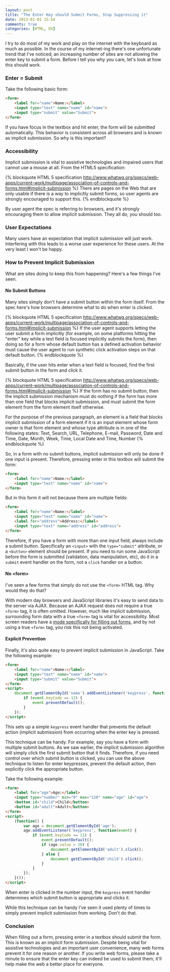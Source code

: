 ```yaml
---
layout: post
title: "The Enter Key should Submit Forms, Stop Suppressing it"
date: 2013-01-01 15:54
comments: true
categories: [HTML, UX]
---
```

I try to do most of my work and play on the internet with the keyboard as much as possible.  In the course of my internet-ing there's one unfortunate trend that I've noticed; an increasing number of sites are not allowing the enter key to submit a form.  Before I tell you why you care, let's look at how this should work.

### Enter = Submit

Take the following basic form:

``` html
<form>
    <label for="name">Name:</label>
    <input type="text" name="name" id="name">
    <input type="submit" value="Submit">
</form>
```

If you have focus in the textbox and hit enter, the form will be submitted automatically.  This behavior is consistent across all browsers and is known as implicit submission.  So why is this important?

### Accessibility

Implicit submission is vital to assistive technologies and impaired users that cannot use a mouse at all.  From the HTML5 specification:

{% blockquote HTML 5 specification http://www.whatwg.org/specs/web-apps/current-work/multipage/association-of-controls-and-forms.html#implicit-submission %}
There are pages on the Web that are only usable if there is a way to implicitly submit forms, so user agents are strongly encouraged to support this.
{% endblockquote %}

By user agent the spec is referring to browsers, and it's strongly encouraging them to allow implicit submission.  They all do, you should too.

### User Expectations

Many users have an expectation that implicit submission will just work.  Interfering with this leads to a worse user experience for these users.  At the very least I won't be happy.

### How to Prevent Implicit Submission

What are sites doing to keep this from happening?  Here's a few things I've seen.

#### No Submit Buttons

Many sites simply don't have a submit button within the form itself.  From the spec here's how browsers determine what to do when enter is clicked.

{% blockquote HTML 5 specification http://www.whatwg.org/specs/web-apps/current-work/multipage/association-of-controls-and-forms.html#implicit-submission %}
If the user agent supports letting the user submit a form implicitly (for example, on some platforms hitting the "enter" key while a text field is focused implicitly submits the form), then doing so for a form whose default button has a defined activation behavior must cause the user agent to run synthetic click activation steps on that default button.
{% endblockquote %}

Basically, if the user hits enter when a text field is focused, find the first submit button in the form and click it.

{% blockquote HTML 5 specification http://www.whatwg.org/specs/web-apps/current-work/multipage/association-of-controls-and-forms.html#implicit-submission %}
If the form has no submit button, then the implicit submission mechanism must do nothing if the form has more than one field that blocks implicit submission, and must submit the form element from the form element itself otherwise.

For the purpose of the previous paragraph, an element is a field that blocks implicit submission of a form element if it is an input element whose form owner is that form element and whose type attribute is in one of the following states: Text, Search, URL, Telephone, E-mail, Password, Date and Time, Date, Month, Week, Time, Local Date and Time, Number
{% endblockquote %}

So, in a form with no submit buttons, implicit submission will only be done if one input is present.  Therefore, pressing enter in this textbox will submit the form:

``` html
<form>
    <label for="name">Name:</label>
    <input type="text" name="name" id="name">
</form>
```

But in this form it will not because there are multiple fields:

``` html
<form>
    <label for="name">Name:</label>
    <input type="text" name="name" id="name">
    <label for="address">Address:</label>
    <input type="text" name="address" id="address">
</form>
```

Therefore, if you have a form with more than one input field, always include a submit button.  Specifically an `<input>` with the `type="submit"` attribute, or a `<button>` element should be present.  If you need to run some JavaScript before the form is submitted (validation, data manipulation, etc), do it in a `submit` event handler on the form, not a `click` handler on a button.

#### No &lt;form&gt;

I've seen a few forms that simply do not use the `<form>` HTML tag.  Why would they do that?

With modern day browsers and JavaScript libraries it's easy to send data to the server via AJAX.  Because an AJAX request does not require a true `<form>` tag, it is often omitted.  However, much like implicit submission, surrounding form data with a true `<form>` tag is vital for accessibility.  Most screen readers have a [mode specifically for filling out forms](http://www.htctu.fhda.edu/trainings/manuals/tutorials/readweb/forms.htm), and by not using a true `<form>` tag, you risk this not being activated.

#### Explicit Prevention

Finally, it's also quite easy to prevent implicit submission in JavaScript.  Take the following example:

``` html
<form>
    <label for="name">Name:</label>
    <input type="text" name="name" id="name">
    <input type="submit" value="Submit">
</form>
<script>
    document.getElementById('name').addEventListener('keypress', function(event) {
        if (event.keyCode == 13) {
            event.preventDefault();
        }
    });
</script>
```

This sets up a simple `keypress` event handler that prevents the default action (implicit submission) from occurring when the enter key is pressed.

This technique can be handy.  For example, say you have a form with multiple submit buttons.  As we saw earlier, the implicit submission algorithm will simply click the first submit button that it finds.  Therefore, if you need control over which submit button is clicked, you can use the above technique to listen for enter keypresses, prevent the default action, then explicitly click the appropriate button.

Take the following example:

``` html
<form>
    <label for="age">Age:</label>
    <input type="number" min="0" max="120" name="age" id="age">
    <button id="child">Child</button>
    <button id="adult">Adult</button>
</form>
<script>
    (function() {
        var age = document.getElementById('age');
        age.addEventListener('keypress', function(event) {
            if (event.keyCode == 13) {
                event.preventDefault();
                if (age.value > 20) {
                    document.getElementById('adult').click();
                } else {
                    document.getElementById('child').click();
                }
            }
        });
    }());
</script>
```

When enter is clicked in the number input, the `keypress` event handler determines which submit button is appropriate and clicks it.

While this technique can be handy I've seen it used plenty of times to simply prevent implicit submission from working.  Don't do that.

### Conclusion

When filling out a form, pressing enter in a textbox should submit the form.  This is known as an implicit form submission.  Despite being vital for assistive technologies and an important user convenience, many web forms prevent it for one reason or another.  If you write web forms, please take a minute to ensure that the enter key can indeed be used to submit them; it'll help make the web a better place for everyone.
